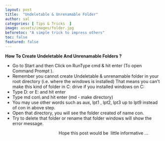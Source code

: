 ```yaml
---
layout: post
title:  "Undeletable & Unrenamable Folder"
author: sal
categories: [ Tips & Tricks  ]
image: assets/images/folder.jpg
beforetoc: "A simple trick to impress others"
toc: false
featured: false
---
```


<!-- wp:paragraph -->
<p><strong>How To Create Undeletable And Unrenamable Folders ?</strong></p>
<!-- /wp:paragraph -->

<!-- wp:list -->
<ul><li>Go to Start and then Click on RunType&nbsp;cmd&nbsp;&amp; hit enter (To open Command Prompt ).</li><li>Remember you cannot create Undeletable &amp; unrenamable folder in your root directory (i.e. where the windows is installed) That means you can't make this kind of folder in C: drive if you installed windows on C:</li><li>Type D: or E: and hit enter</li><li>Type&nbsp;md con\&nbsp;and hit enter (md - make directory)</li><li>You may use other words such as&nbsp;aux, lpt1 , lpt2, lpt3 up to lpt9&nbsp;instead of con in above step.</li><li>Open that directory, you will see the folder created of name con.</li><li>Try to delete that folder or rename that folder windows will show the error message.</li></ul>
<!-- /wp:list -->

<!-- wp:paragraph -->
<p>&nbsp; &nbsp; &nbsp; &nbsp; &nbsp; &nbsp; &nbsp; &nbsp; &nbsp; &nbsp; &nbsp; &nbsp; &nbsp; &nbsp; &nbsp; &nbsp; &nbsp; &nbsp; &nbsp; &nbsp; &nbsp; &nbsp; Hope this post would be &nbsp;little informative ...</p>
<!-- /wp:paragraph -->
